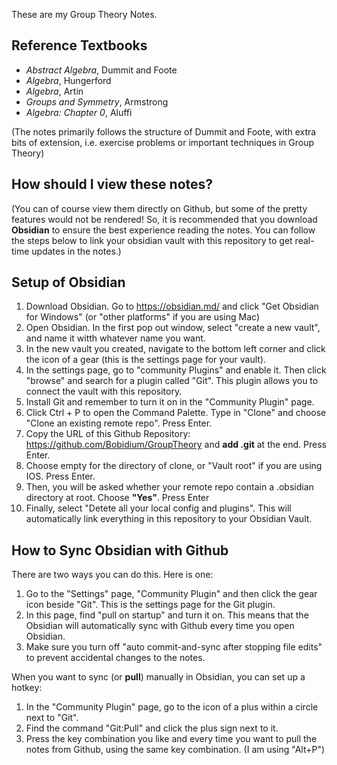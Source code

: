 These are my Group Theory Notes. 

## Reference Textbooks
* _Abstract Algebra_, Dummit and Foote
* _Algebra_, Hungerford
* _Algebra_, Artin
* _Groups and Symmetry_, Armstrong
* _Algebra: Chapter 0_, Aluffi


(The notes primarily follows the structure of Dummit and Foote, with extra bits of extension, i.e. exercise problems or important techniques in Group Theory)

## How should I view these notes? 
(You can of course view them directly on Github, but some of the pretty features would not be rendered! So, it is recommended that you download **Obsidian** to ensure the best experience reading the notes. You can follow the steps below to link your obsidian vault with this repository to get real-time updates in the notes.) 

## Setup of Obsidian
1. Download Obsidian. Go to https://obsidian.md/ and click "Get Obsidian for Windows" (or "other platforms" if you are using Mac)
3. Open Obsidian. In the first pop out window, select "create a new vault", and name it witth whatever name you want.
4. In the new vault you created, navigate to the bottom left corner and click the icon of a gear (this is the settings page for your vault).
5. In the settings page, go to "community Plugins" and enable it. Then click "browse" and search for a plugin called "Git". This plugin allows you to connect the vault with this repository.
6. Install Git and remember to turn it on in the "Community Plugin" page.
7. Click Ctrl + P to open the Command Palette. Type in "Clone" and choose "Clone an existing remote repo". Press Enter. 
8. Copy the URL of this Github Repository: https://github.com/Bobidium/GroupTheory and **add .git** at the end. Press Enter. 
9. Choose empty for the directory of clone, or "Vault root" if you are using IOS. Press Enter.
10. Then, you will be asked whether your remote repo contain a .obsidian directory at root. Choose **"Yes"**. Press Enter
11. Finally, select "Detete all your local config and plugins". This will automatically link everything in this repository to your Obsidian Vault.

## How to Sync Obsidian with Github
There are two ways you can do this. Here is one: 
1. Go to the "Settings" page, "Community Plugin" and then click the gear icon beside "Git". This is the settings page for the Git plugin. 
2. In this page, find "pull on startup" and turn it on. This means that the Obsidian will automatically sync with Github every time you open Obsidian.
3. Make sure you turn off "auto commit-and-sync after stopping file edits" to prevent accidental changes to the notes.

When you want to sync (or **pull**) manually in Obsidian, you can set up a hotkey: 
1. In the "Community Plugin" page, go to the icon of a plus within a circle next to "Git".
2. Find the command "Git:Pull" and click the plus sign next to it.
3. Press the key combination you like and every time you want to pull the notes from Github, using the same key combination. (I am using "Alt+P")
